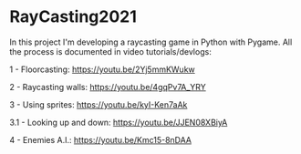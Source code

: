 # RayCasting2021

In this project I'm developing a raycasting game in Python with Pygame. All the process is documented in video tutorials/devlogs:

1 - Floorcasting: https://youtu.be/2Yj5mmKWukw

2 - Raycasting walls: https://youtu.be/4gqPv7A_YRY

3 - Using sprites: https://youtu.be/kyI-Ken7aAk

  3.1 - Looking up and down: https://youtu.be/JJEN08XBiyA
  
4 - Enemies A.I.: https://youtu.be/Kmc15-8nDAA
